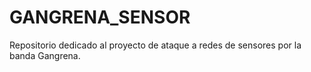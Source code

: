 # GANGRENA_SENSOR
Repositorio dedicado al proyecto de ataque a redes de sensores por la banda Gangrena. 
